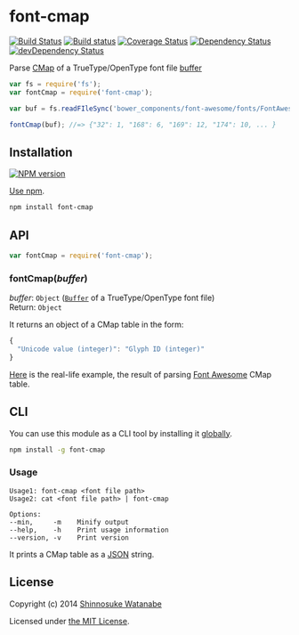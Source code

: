 # font-cmap

[![Build Status](https://travis-ci.org/shinnn/node-font-cmap.svg?branch=master)](https://travis-ci.org/shinnn/node-font-cmap)
[![Build status](https://ci.appveyor.com/api/projects/status/71pgh750h4tnf30i?svg=true)](https://ci.appveyor.com/project/ShinnosukeWatanabe/node-font-cmap)
[![Coverage Status](https://img.shields.io/coveralls/shinnn/node-font-cmap.svg)](https://coveralls.io/r/shinnn/node-font-cmap)
[![Dependency Status](https://david-dm.org/shinnn/node-font-cmap.svg)](https://david-dm.org/shinnn/node-font-cmap)
[![devDependency Status](https://david-dm.org/shinnn/node-font-cmap/dev-status.svg)](https://david-dm.org/shinnn/node-font-cmap#info=devDependencies)

Parse [CMap](http://www.microsoft.com/typography/otspec/cmap.htm) of a TrueType/OpenType font file [buffer][buffer]

```javascript
var fs = require('fs');
var fontCmap = require('font-cmap');

var buf = fs.readFIleSync('bower_components/font-awesome/fonts/FontAwesome.otf');

fontCmap(buf); //=> {"32": 1, "168": 6, "169": 12, "174": 10, ... }
```

## Installation

[![NPM version](https://badge.fury.io/js/font-cmap.svg)](https://www.npmjs.org/package/font-cmap)

[Use npm](https://www.npmjs.org/doc/cli/npm-install.html).

```sh
npm install font-cmap
```

## API

```javascript
var fontCmap = require('font-cmap');
```

### fontCmap(*buffer*)

*buffer*: `Object` ([`Buffer`][buffer] of a TrueType/OpenType font file)  
Return: `Object`

It returns an object of a CMap table in the form:

```javascript
{
  "Unicode value (integer)": "Glyph ID (integer)"
}
```

[Here](https://raw.githubusercontent.com/shinnn/node-font-cmap/master/test/fixture.json) is the real-life example, the result of parsing [Font Awesome](http://fortawesome.github.io/Font-Awesome/) CMap table.

## CLI

You can use this module as a CLI tool by installing it [globally](https://www.npmjs.org/doc/files/npm-folders.html#global-installation).

```sh
npm install -g font-cmap
```

### Usage

```
Usage1: font-cmap <font file path>
Usage2: cat <font file path> | font-cmap

Options:
--min,     -m    Minify output
--help,    -h    Print usage information
--version, -v    Print version
```

It prints a CMap table as a [JSON](http://www.json.org/) string.

## License

Copyright (c) 2014 [Shinnosuke Watanabe](https://github.com/shinnn)

Licensed under [the MIT License](./LICENSE).

[buffer]: http://nodejs.org/api/buffer.html#buffer_buffer
